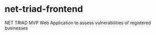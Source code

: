 # net-triad-frontend
NET TRIAD MVP Web Application to assess vulnerabilities of registered businesses
